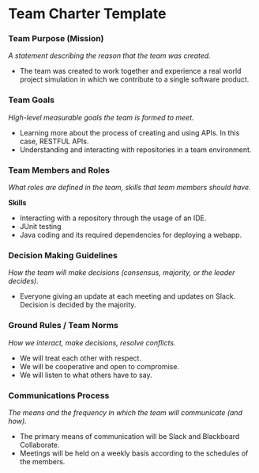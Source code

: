 # Team Charter Template

### Team Purpose (Mission)

*A statement describing the reason that the team was created.*

- The team was created to work together and experience a real world 
 project simulation in which we contribute to a single software product.

### Team Goals

*High-level measurable goals the team is formed to meet.*

- Learning more about the process of creating and using APIs. In this case, RESTFUL APIs.
- Understanding and interacting with repositories in a team environment.

### Team Members and Roles

*What roles are defined in the team, skills that team members should have.*

**Skills**
- Interacting with a repository through the usage of an IDE.
- JUnit testing
- Java coding and its required dependencies for deploying a webapp.
<!-- End of List -->


### Decision Making Guidelines

*How the team will make decisions (consensus, majority, or the leader decides).*
- Everyone giving an update at each meeting and updates on Slack. Decision is decided by the majority.

### Ground Rules / Team Norms

*How we interact, make decisions, resolve conflicts.*

 - We will treat each other with respect.
 - We will be cooperative and open to compromise.
 - We will listen to what others have to say.

### Communications Process

*The means and the frequency in which the team will communicate (and how).*

- The primary means of communication will be Slack and Blackboard Collaborate.
- Meetings will be held on a weekly basis according to the schedules of the members.